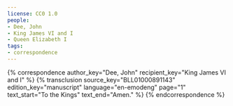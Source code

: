 ```yaml
---
license: CC0 1.0
people:
- Dee, John
- King James VI and I
- Queen Elizabeth I
tags:
- correspondence
---
```

{% correspondence
  author_key="Dee, John"
  recipient_key="King James VI and I"
%}
  {% transclusion
    source_key="BLL01000891143"
    edition_key="manuscript"
    language="en-emodeng"
    page="1"
    text_start="To the Kings"
    text_end="Amen."
  %}
{% endcorrespondence %}
